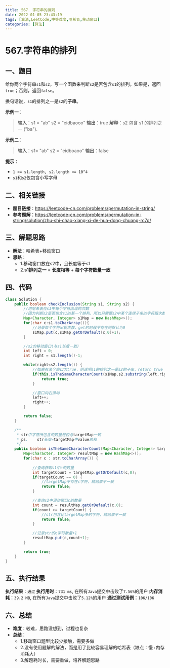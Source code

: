 ```yaml
---
title: 567. 字符串的排列
date: 2022-01-05 23:43:19
tags: [算法,LeetCode,中等难度,哈希表,移动窗口]
categories: [算法]
---
```


# 567.字符串的排列
## 一、题目
给你两个字符串`s1`和`s2`，写一个函数来判断`s2`是否包含`s1`的排列。如果是，返回`true`；否则，返回`false`。

换句话说，`s1`的排列之一是`s2`的**子串**。


**示例一**：
>**输入**：s1 = "ab" s2 = "eidbaooo"
>**输出**：true
>**解释**：s2 包含 s1 的排列之一 ("ba").

**示例二**：
>**输入**：s1= "ab" s2 = "eidboaoo"
>**输出**：false

**提示**：
* `1 <= s1.length, s2.length <= 10^4`
* `s1`和`s2`仅包含小写字母

## 二、相关链接
* **题目链接**：https://leetcode-cn.com/problems/permutation-in-string/
* **参考题解**：https://leetcode-cn.com/problems/permutation-in-string/solution/zhu-shi-chao-xiang-xi-de-hua-dong-chuang-rc7d/

## 三、解题思路
* **解法**：哈希表+移动窗口
* **思路**：
    * 1.移动窗口放在s2中，且长度等于s1
    * 2.**s1排列之一** = **长度相等** + **每个字符数量一致**

## 四、代码
```java
class Solution {
    public boolean checkInclusion(String s1, String s2) {
        //用哈希表存s1中每个字符出现的次数
        //因为判断s2是否包含s1的某一个排列，所以只需要s2中某个连续子串的字符跟次数跟s1对应则为true
        Map<Character, Integer> s1Map = new HashMap<>();
        for(char c:s1.toCharArray()){
            //记录每个字符出现次数，get的时候不存在则默认为0
            s1Map.put(c,s1Map.getOrDefault(c,0)+1);
        }

        //s2的移动窗口(与s1长度一致)
        int left = 0;
        int right = s1.length()-1;

        while(right<s2.length()) {
            //如果有某个窗口为true，则说明s1的排列之一是s2的子串，return true
            if(this.isTheSameCharacterCount(s1Map,s2.substring(left,right+1))){
                return true;
            }

            //窗口向右滑动
            left++;
            right++;
        }

        return false;
    }

    /**
     * str中字符所包含的数量是否与targetMap一致
     * ps.    str长度=targetMap中value总和
     */
    public boolean isTheSameCharacterCount(Map<Character, Integer> targetMap, String str){
        Map<Character, Integer> resultMap = new HashMap<>();
        for(char c : str.toCharArray()) {
            
            //查询获取s1中c的数量
            int targetCount = targetMap.getOrDefault(c,0);
            if(targetCount == 0) {
                //targetMap不存在c字符，故结果不一致
                return false;
            }

            //查询s2中滑动窗口c的数量
            int count = resultMap.getOrDefault(c,0);
            if(count >= targetCount) {
                //str包含比targetMap多的字符，故结果不一致
                return false;
            }

            //记录str的c字符数量+1
            resultMap.put(c,count+1);
        }

        return true;
    }
}
```

## 五、执行结果
**执行结果**：`通过`
**执行用时**：`731 ms`, 在所有`Java`提交中击败了`7.56%`的用户
**内存消耗**：`39.2 MB`, 在所有`Java`提交中击败了`5.12%`的用户
**通过测试用例**：`106/106`

## 六、总结
* **难度**：较难，思路没想到，过程也复杂
* **总结**：
    * 1.移动窗口题型比较少接触，需要多做
    * 2.没有使用题解的解法，而是用了比较容易理解的哈希表（缺点：慢+内存消耗大）
    * 3.解题耗时长，需要重做，培养解题思路